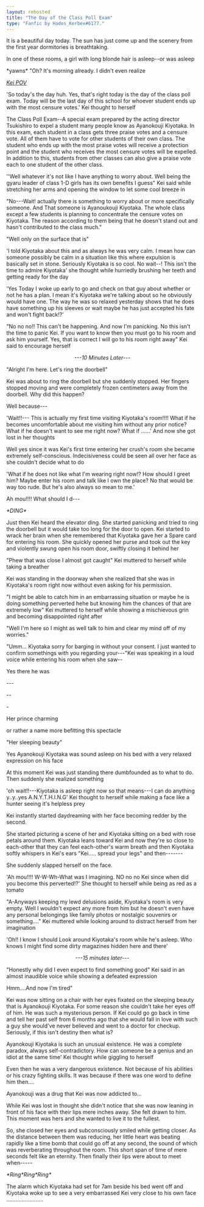 ```yaml
---
layout: rehosted
title: "The Day of the Class Poll Exam"
type: "Fanfic by Hades_Kerbex#6177."
---
```

<p>It is a beautiful day today. The sun has just come up and the scenery from the first year dormitories is breathtaking.</p>

<p>In one of these rooms, a girl with long blonde hair is asleep--or was asleep</p>

<p>*yawns* "Oh? It's morning already. I didn't even realize</p>

<p style="font-style: italic;text-decoration: underline;">Kei POV</p>

<p>'So today's the day huh. Yes, that's right today is the day of the class poll exam. Today will be the last day of this school for whoever student ends up with the most censure votes.' Kei thought to herself</p>

<p>The Class Poll Exam--A special exam prepared by the acting director Tsukishiro to expel a student many people know as Ayanokouji Kiyotaka. In this exam, each student in a class gets three praise votes and a censure vote. All of them have to vote for other students of their own class. The student who ends up with the most praise votes will receive a protection point and the student who receives the most censure votes will be expelled. In addition to this, students from other classes can also give a praise vote each to one student of the other class.</p>

<p>''Well whatever it's not like I have anything to worry about. Well being the gyaru leader of class 1-D girls has its own benefits I guess" Kei said while stretching her arms and opening the window to let some cool breeze in</p>

<p>"No---Wait! actually there is something to worry about or more specifically someone. And That someone is Ayanoukouji Kiyotaka. The whole class except a few students is planning to concentrate the censure votes on Kiyotaka. The reason according to them being that he doesn't stand out and hasn't contributed to the class much."</p>

<p>"Well only on the surface that is"</p>

<p>'I told Kiyotaka about this and as always he was very calm. I mean how can someone possibly be calm in a situation like this where expulsion is basically set in stone. Seriously Kiyotaka is so cool. No wait--! This isn't the time to admire Kiyotaka' she thought while hurriedly brushing her teeth and getting ready for the day</p>

<p>'Yes Today I woke up early to go and check on that guy about whether or not he has a plan. I mean it's Kiyotaka we're talking about so he obviously would have one. The way he was so relaxed yesterday shows that he does have something up his sleeves or wait maybe he has just accepted his fate and won't fight back!?'</p>

<p>"No no no!! This can't be happening. And now I'm panicking. No this isn't the time to panic Kei. If you want to know then you must go to his room and ask him yourself. Yes, that is correct I will go to his room right away" Kei said to encourage herself</p>

<p style="text-align: center;font-style: italic;">---10 Minutes Later---</p>

<p>"Alright I'm here. Let's ring the doorbell"</p>

<p>Kei was about to ring the doorbell but she suddenly stopped. Her fingers stopped moving and were completely frozen centimeters away from the doorbell. Why did this happen?</p>

<p>Well because---</p>

<p>'Wait!!--- This is actually my first time visiting Kiyotaka's room!!!! What if he becomes uncomfortable about me visiting him without any prior notice? What if he doesn't want to see me right now? What if ......' And now she got lost in her thoughts</p>

<p>Well yes since it was Kei's first time entering her crush's room she became extremely self-conscious. Indecisiveness could be seen all over her face as she couldn't decide what to do</p>

<p>'What if he does not like what I'm wearing right now!? How should I greet him? Maybe enter his room and talk like I own the place? No that would be way too rude. But he's also always so mean to me.'</p>

<p>Ah mou!!!! What should I d---</p>

<p style="font-style: italic;">*DING*</p>

<p>Just then Kei heard the elevator ding. She started panicking and tried to ring the doorbell but it would take too long for the door to open. Kei started to wrack her brain when she remembered that Kiyotaka gave her a Spare card for entering his room. She quickly opened her purse and took out the key and violently swung open his room door, swiftly closing it behind her</p>

<p>"Phew that was close I almost got caught" Kei muttered to herself while taking a breather</p>

<p>Kei was standing in the doorway when she realized that she was in Kiyotaka's room right now without even asking for his permission.</p>

<p>"I might be able to catch him in an embarrassing situation or maybe he is doing something perverted hehe but knowing him the chances of that are extremely low" Kei muttered to herself while showing a mischievous grin and becoming disappointed right after</p>

<p>"Well I'm here so I might as well talk to him and clear my mind off of my worries."</p>

<p>"Umm... Kiyotaka sorry for barging in without your consent. I just wanted to confirm somethings with you regarding your---"Kei was speaking in a loud voice while entering his room when she saw--</p>

<p>Yes there he was</p>

<p>---</p>

<p>--</p>

<p>-</p>

<p>Her prince charming</p>

<p>or rather a name more befitting this spectacle</p>

<p>"Her sleeping beauty"</p>

<p>Yes Ayanokouji Kiyotaka was sound asleep on his bed with a very relaxed expression on his face</p>

<p>At this moment Kei was just standing there dumbfounded as to what to do. Then suddenly she realized something</p>

<p>'oh wait!!---Kiyotaka is asleep right now so that means---I can do anything y..y..yes A.N.Y.T.H.I.N.G' Kei thought to herself while making a face like a hunter seeing it's helpless prey</p>

<p>Kei instantly started daydreaming with her face becoming redder by the second.</p>

<p>She started picturing a scene of her and Kiyotaka sitting on a bed with rose petals around them. Kiyotaka leans toward Kei and now they're so close to each-other that they can feel each-other's warm breath and then Kiyotaka softly whispers in Kei's ears "Kei..... spread your legs" and then-------</p>

<p>She suddenly slapped herself on the face.</p>

<p>'Ah mou!!!! W-W-Wh-What was I imagining. NO no no Kei since when did you become this perverted!?' She thought to herself while being as red as a tomato</p>

<p>"A-Anyways keeping my lewd delusions aside, Kiyotaka's room is very empty. Well I wouldn't expect any more from him but he doesn't even have any personal belongings like family photos or nostalgic souvenirs or something...." Kei muttered while looking around to distract herself from her imagination</p>

<p>'Oh!! I know I should Look around Kiyotaka's room while he's asleep. Who knows I might find some dirty magazines hidden here and there'</p>

<p style="text-align: center;font-style: italic;">---15 minutes later---</p>

<p>"Honestly why did I even expect to find something good" Kei said in an almost inaudible voice while showing a defeated expression</p>

<p>Hmm....And now I'm tired"</p>

<p>Kei was now sitting on a chair with her eyes fixated on the sleeping beauty that is Ayanokouji Kiyotaka. For some reason she couldn't take her eyes off of him. He was such a mysterious person. If Kei could go go back in time and tell her past self from 6 months ago that she would fall in love with such a guy she would've never believed and went to a doctor for checkup. Seriously, if this isn't destiny then what is?</p>

<p>Ayanokouji Kiyotaka is such an unusual existence. He was a complete paradox, always self-contradictory. How can someone be a genius and an idiot at the same time' Kei thought while giggling to herself</p>

<p>Even then he was a very dangerous existence. Not because of his abilities or his crazy fighting skills. It was because if there was one word to define him then....</p>

<p>Ayanokouji was a drug that Kei was now addicted to...</p>

<p>While Kei was lost in thought she didn't notice that she was now leaning in front of his face with their lips mere inches away. She felt drawn to him. This moment was hers and she wanted to live it to the fullest.</p>

<p>So, she closed her eyes and subconsciously smiled while getting closer. As the distance between them was reducing, her little heart was beating rapidly like a time bomb that could go off at any second, the sound of which was reverberating throughout the room. This short span of time of mere seconds felt like an eternity. Then finally their lips were about to meet when-----</p>

<p style="font-style: italic;">*Ring*Ring*Ring*</p>

<p>The alarm which Kiyotaka had set for 7am beside his bed went off and Kiyotaka woke up to see a very embarrassed Kei very close to his own face ........................</p>

